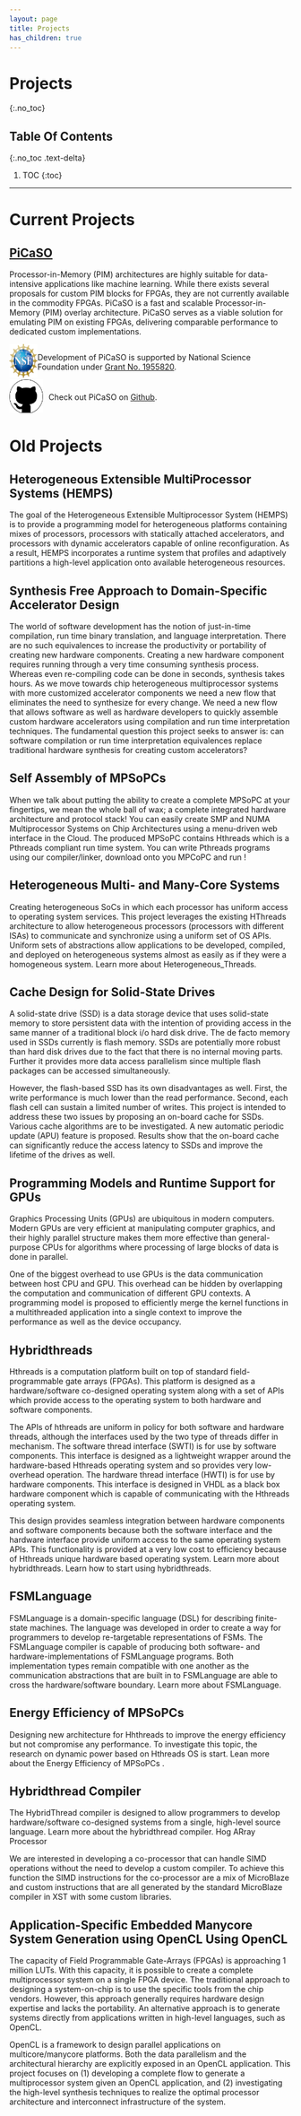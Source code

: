 ```yaml
---
layout: page
title: Projects
has_children: true
---
```


# Projects
{:.no_toc}

## Table Of Contents
{:.no_toc .text-delta}

1. TOC
{:toc}

---
# Current Projects
## [PiCaSO](picaso)
Processor-in-Memory (PIM) architectures are highly suitable for data-intensive applications like machine learning.
While there exists several proposals for custom PIM blocks for FPGAs, they are not currently available in the commodity FPGAs.
PiCaSO is a fast and scalable Processor-in-Memory (PIM) overlay architecture.
PiCaSO serves as a viable solution for emulating PIM on existing FPGAs, delivering comparable performance to dedicated custom implementations.
<br>

<!-- NSF Acknowledgement -->
<span style="display: inline-flex; align-items: center;">
  <a href="https://www.nsf.gov/awardsearch/showAward?AWD_ID=1955820&HistoricalAwards" target="_blank" style="text-decoration: none;">
    <img src="/assets/images/NSF_logo.svg" alt="NSF Logo" style="width: 60px; height: 60px; margin-right: 10px;">
  </a>
  <span style="display: inline-block; vertical-align: middle;">
    Development of PiCaSO is supported by National Science Foundation under 
    <a href="https://www.nsf.gov/awardsearch/showAward?AWD_ID=1955820&HistoricalAwards" target="_blank">Grant No. 1955820</a>.
  </span>
</span>

<!-- Github URL -->
<span style="display: inline-flex; align-items: center;">
  <a href="https://github.com/Arafat-Kabir/PiCaSO" target="_blank" style="text-decoration: none;">
    <img src="/assets/images/github_logo.png" alt="Github Logo" style="width: 60px; height: 60px; margin-right: 10px;">
  </a>
  <span style="display: inline-block; vertical-align: middle;">
    Check out PiCaSO on 
    <a href="https://github.com/Arafat-Kabir/PiCaSO" target="_blank">Github</a>.
  </span>
</span>


# Old Projects
## Heterogeneous Extensible MultiProcessor Systems (HEMPS)
The goal of the Heterogeneous Extensible Multiprocessor System (HEMPS) is to provide a programming model for heterogeneous platforms containing mixes of processors, processors with statically attached accelerators, and processors with dynamic accelerators capable of online reconfiguration. As a result, HEMPS incorporates a runtime system that profiles and adaptively partitions a high-level application onto available heterogeneous resources.

## Synthesis Free Approach to Domain-Specific Accelerator Design
The world of software development has the notion of just-in-time compilation, run time binary translation, and language interpretation. There are no such equivalences to increase the productivity or portability of creating new hardware components. Creating a new hardware component requires running through a very time consuming synthesis process. Whereas even re-compiling code can be done in seconds, synthesis takes hours. As we move towards chip heterogeneous multiprocessor systems with more customized accelerator components we need a new flow that eliminates the need to synthesize for every change. We need a new flow that allows software as well as hardware developers to quickly assemble custom hardware accelerators using compilation and run time interpretation techniques. The fundamental question this project seeks to answer is: can software compilation or run time interpretation equivalences replace traditional hardware synthesis for creating custom accelerators?

## Self Assembly of MPSoPCs
When we talk about putting the ability to create a complete MPSoPC at your fingertips, we mean the whole ball of wax; a complete integrated hardware architecture and protocol stack! You can easily create SMP and NUMA Multiprocessor Systems on Chip Architectures using a menu-driven web interface in the Cloud. The produced MPSoPC contains Hthreads which is a Pthreads compliant run time system. You can write Pthreads programs using our compiler/linker, download onto you MPCoPC and run !

## Heterogeneous Multi- and Many-Core Systems
Creating heterogeneous SoCs in which each processor has uniform access to operating system services. This project leverages the existing HThreads architecture to allow heterogeneous processors (processors with different ISAs) to communicate and synchronize using a uniform set of OS APIs. Uniform sets of abstractions allow applications to be developed, compiled, and deployed on heterogeneous systems almost as easily as if they were a homogeneous system. Learn more about Heterogeneous_Threads.

## Cache Design for Solid-State Drives
A solid-state drive (SSD) is a data storage device that uses solid-state memory to store persistent data with the intention of providing access in the same manner of a traditional block i/o hard disk drive. The de facto memory used in SSDs currently is flash memory. SSDs are potentially more robust than hard disk drives due to the fact that there is no internal moving parts. Further it provides more data access parallelism since multiple flash packages can be accessed simultaneously.

However, the flash-based SSD has its own disadvantages as well. First, the write performance is much lower than the read performance. Second, each flash cell can sustain a limited number of writes. This project is intended to address these two issues by proposing an on-board cache for SSDs. Various cache algorithms are to be investigated. A new automatic periodic update (APU) feature is proposed. Results show that the on-board cache can significantly reduce the access latency to SSDs and improve the lifetime of the drives as well.

## Programming Models and Runtime Support for GPUs
Graphics Processing Units (GPUs) are ubiquitous in modern computers. Modern GPUs are very efficient at manipulating computer graphics, and their highly parallel structure makes them more effective than general-purpose CPUs for algorithms where processing of large blocks of data is done in parallel.

One of the biggest overhead to use GPUs is the data communication between host CPU and GPU. This overhead can be hidden by overlapping the computation and communication of different GPU contexts. A programming model is proposed to efficiently merge the kernel functions in a multithreaded application into a single context to improve the performance as well as the device occupancy.

## Hybridthreads
Hthreads is a computation platform built on top of standard field-programmable gate arrays (FPGAs). This platform is designed as a hardware/software co-designed operating system along with a set of APIs which provide access to the operating system to both hardware and software components.

The APIs of hthreads are uniform in policy for both software and hardware threads, although the interfaces used by the two type of threads differ in mechanism. The software thread interface (SWTI) is for use by software components. This interface is designed as a lightweight wrapper around the hardware-based Hthreads operating system and so provides very low-overhead operation. The hardware thread interface (HWTI) is for use by hardware components. This interface is designed in VHDL as a black box hardware component which is capable of communicating with the Hthreads operating system.

This design provides seamless integration between hardware components and software components because both the software interface and the hardware interface provide uniform access to the same operating system APIs. This functionality is provided at a very low cost to efficiency because of Hthreads unique hardware based operating system. Learn more about hybridthreads. Learn how to start using hybridthreads.

## FSMLanguage
FSMLanguage is a domain-specific language (DSL) for describing finite-state machines. The language was developed in order to create a way for programmers to develop re-targetable representations of FSMs. The FSMLanguage compiler is capable of producing both software- and hardware-implementations of FSMLanguage programs. Both implementation types remain compatible with one another as the communication abstractions that are built in to FSMLanguage are able to cross the hardware/software boundary. Learn more about FSMLanguage.

## Energy Efficiency of MPSoPCs
Designing new architecture for Hhthreads to improve the energy efficiency but not compromise any performance. To investigate this topic, the research on dynamic power based on Hthreads OS is start. Lean more about the Energy Efficiency of MPSoPCs .

## Hybridthread Compiler
The HybridThread compiler is designed to allow programmers to develop hardware/software co-designed systems from a single, high-level source language. Learn more about the hybridthread compiler.
Hog ARray Processor

We are interested in developing a co-processor that can handle SIMD operations without the need to develop a custom compiler. To achieve this function the SIMD instructions for the co-processor are a mix of MicroBlaze and custom instructions that are all generated by the standard MicroBlaze compiler in XST with some custom libraries.

## Application-Specific Embedded Manycore System Generation using OpenCL Using OpenCL
The capacity of Field Programmable Gate-Arrays (FPGAs) is approaching 1 million LUTs. With this capacity, it is possible to create a complete multiprocessor system on a single FPGA device. The traditional approach to designing a system-on-chip is to use the specific tools from the chip vendors. However, this approach generally requires hardware design expertise and lacks the portability. An alternative approach is to generate systems directly from applications written in high-level languages, such as OpenCL.

OpenCL is a framework to design parallel applications on multicore/manycore platforms. Both the data parallelism and the architectural hierarchy are explicitly exposed in an OpenCL application. This project focuses on (1) developing a complete flow to generate a multiprocessor system given an OpenCL application, and (2) investigating the high-level synthesis techniques to realize the optimal processor architecture and interconnect infrastructure of the system. 
